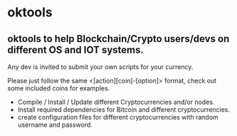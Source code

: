 # oktools

oktools to help Blockchain/Crypto users/devs on different OS and IOT systems.
---

Any dev is invited to submit your own scripts for your currency.

Please just follow the same <[action][coin]-[option]> format, check out some included coins for examples.

- Compile / Install / Update different Cryptocurrencies and/or nodes.
- Install required dependencies for Bitcoin and different cryptocurrencies.
- create configuration files for different cryptocurrencies with random username and password.
